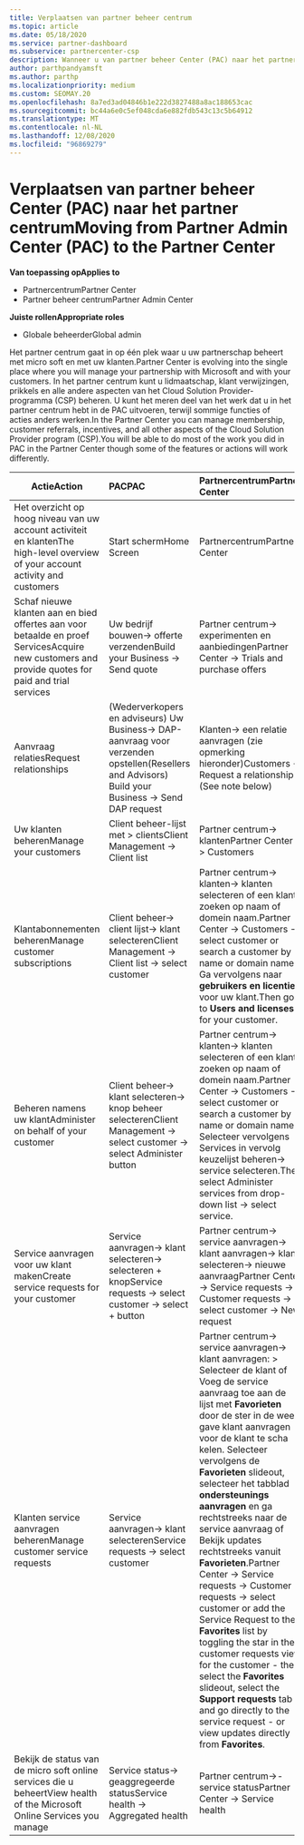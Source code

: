```yaml
---
title: Verplaatsen van partner beheer centrum
ms.topic: article
ms.date: 05/18/2020
ms.service: partner-dashboard
ms.subservice: partnercenter-csp
description: Wanneer u van partner beheer Center (PAC) naar het partner centrum gaat, leert u hoe u het CSP-programma lidmaatschap, klant verwijzingen, prikkels en meer kunt beheren.
author: parthpandyamsft
ms.author: parthp
ms.localizationpriority: medium
ms.custom: SEOMAY.20
ms.openlocfilehash: 8a7ed3ad04846b1e222d3827488a8ac188653cac
ms.sourcegitcommit: bc44a6e0c5ef048cda6e882fdb543c13c5b64912
ms.translationtype: MT
ms.contentlocale: nl-NL
ms.lasthandoff: 12/08/2020
ms.locfileid: "96869279"
---
```

# <a name="moving-from-partner-admin-center-pac-to-the-partner-center"></a><span data-ttu-id="ef076-103">Verplaatsen van partner beheer Center (PAC) naar het partner centrum</span><span class="sxs-lookup"><span data-stu-id="ef076-103">Moving from Partner Admin Center (PAC) to the Partner Center</span></span>

<span data-ttu-id="ef076-104">**Van toepassing op**</span><span class="sxs-lookup"><span data-stu-id="ef076-104">**Applies to**</span></span>
- <span data-ttu-id="ef076-105">Partnercentrum</span><span class="sxs-lookup"><span data-stu-id="ef076-105">Partner Center</span></span>
- <span data-ttu-id="ef076-106">Partner beheer centrum</span><span class="sxs-lookup"><span data-stu-id="ef076-106">Partner Admin Center</span></span>

<span data-ttu-id="ef076-107">**Juiste rollen**</span><span class="sxs-lookup"><span data-stu-id="ef076-107">**Appropriate roles**</span></span>
- <span data-ttu-id="ef076-108">Globale beheerder</span><span class="sxs-lookup"><span data-stu-id="ef076-108">Global admin</span></span>

<span data-ttu-id="ef076-109">Het partner centrum gaat in op één plek waar u uw partnerschap beheert met micro soft en met uw klanten.</span><span class="sxs-lookup"><span data-stu-id="ef076-109">Partner Center is evolving into the single place where you will manage your partnership with Microsoft and with your customers.</span></span> <span data-ttu-id="ef076-110">In het partner centrum kunt u lidmaatschap, klant verwijzingen, prikkels en alle andere aspecten van het Cloud Solution Provider-programma (CSP) beheren. U kunt het meren deel van het werk dat u in het partner centrum hebt in de PAC uitvoeren, terwijl sommige functies of acties anders werken.</span><span class="sxs-lookup"><span data-stu-id="ef076-110">In the Partner Center you can manage membership, customer referrals, incentives, and all other aspects of the Cloud Solution Provider program (CSP).You will be able to do most of the work you did in PAC in the Partner Center though some of the features or actions will work differently.</span></span>


|<span data-ttu-id="ef076-111">**Actie**</span><span class="sxs-lookup"><span data-stu-id="ef076-111">**Action**</span></span>   |<span data-ttu-id="ef076-112">**PAC**</span><span class="sxs-lookup"><span data-stu-id="ef076-112">**PAC**</span></span>   |<span data-ttu-id="ef076-113">**Partnercentrum**</span><span class="sxs-lookup"><span data-stu-id="ef076-113">**Partner Center**</span></span>   |
|--------------|:--------------|:---------------|
|<span data-ttu-id="ef076-114">Het overzicht op hoog niveau van uw account activiteit en klanten</span><span class="sxs-lookup"><span data-stu-id="ef076-114">The high-level overview of your account activity and customers</span></span>|<span data-ttu-id="ef076-115">Start scherm</span><span class="sxs-lookup"><span data-stu-id="ef076-115">Home Screen</span></span>|<span data-ttu-id="ef076-116">Partnercentrum</span><span class="sxs-lookup"><span data-stu-id="ef076-116">Partner Center</span></span>|
|<span data-ttu-id="ef076-117">Schaf nieuwe klanten aan en bied offertes aan voor betaalde en proef Services</span><span class="sxs-lookup"><span data-stu-id="ef076-117">Acquire new customers and provide quotes for paid and trial services</span></span>|<span data-ttu-id="ef076-118">Uw bedrijf bouwen-> offerte verzenden</span><span class="sxs-lookup"><span data-stu-id="ef076-118">Build your Business -> Send quote</span></span>|<span data-ttu-id="ef076-119">Partner centrum-> experimenten en aanbiedingen</span><span class="sxs-lookup"><span data-stu-id="ef076-119">Partner Center -> Trials and purchase offers</span></span> |
|<span data-ttu-id="ef076-120">Aanvraag relaties</span><span class="sxs-lookup"><span data-stu-id="ef076-120">Request relationships</span></span>|<span data-ttu-id="ef076-121">(Wederverkopers en adviseurs) Uw Business-> DAP-aanvraag voor verzenden opstellen</span><span class="sxs-lookup"><span data-stu-id="ef076-121">(Resellers and Advisors) Build your Business -> Send DAP request</span></span>|<span data-ttu-id="ef076-122">Klanten-> een relatie aanvragen (zie opmerking hieronder)</span><span class="sxs-lookup"><span data-stu-id="ef076-122">Customers -> Request a relationship (See note below)</span></span>|
|<span data-ttu-id="ef076-123">Uw klanten beheren</span><span class="sxs-lookup"><span data-stu-id="ef076-123">Manage your customers</span></span>|<span data-ttu-id="ef076-124">Client beheer-lijst met > clients</span><span class="sxs-lookup"><span data-stu-id="ef076-124">Client Management -> Client list</span></span>|<span data-ttu-id="ef076-125">Partner centrum-> klanten</span><span class="sxs-lookup"><span data-stu-id="ef076-125">Partner Center -> Customers</span></span>|
|<span data-ttu-id="ef076-126">Klantabonnementen beheren</span><span class="sxs-lookup"><span data-stu-id="ef076-126">Manage customer subscriptions</span></span>|<span data-ttu-id="ef076-127">Client beheer-> client lijst-> klant selecteren</span><span class="sxs-lookup"><span data-stu-id="ef076-127">Client Management -> Client list -> select customer</span></span>|<span data-ttu-id="ef076-128">Partner centrum-> klanten-> klanten selecteren of een klant zoeken op naam of domein naam.</span><span class="sxs-lookup"><span data-stu-id="ef076-128">Partner Center -> Customers -> select customer or search a customer by name or domain name.</span></span> <span data-ttu-id="ef076-129">Ga vervolgens naar **gebruikers en licenties** voor uw klant.</span><span class="sxs-lookup"><span data-stu-id="ef076-129">Then go  to **Users and licenses** for your customer.</span></span>|
|<span data-ttu-id="ef076-130">Beheren namens uw klant</span><span class="sxs-lookup"><span data-stu-id="ef076-130">Administer on behalf of your customer</span></span>|<span data-ttu-id="ef076-131">Client beheer-> klant selecteren-> knop beheer selecteren</span><span class="sxs-lookup"><span data-stu-id="ef076-131">Client Management -> select customer -> select Administer button</span></span>|<span data-ttu-id="ef076-132">Partner centrum-> klanten-> klanten selecteren of een klant zoeken op naam of domein naam.</span><span class="sxs-lookup"><span data-stu-id="ef076-132">Partner Center -> Customers -> select customer or search a customer by name or domain name.</span></span> <span data-ttu-id="ef076-133">Selecteer vervolgens Services in vervolg keuzelijst beheren-> service selecteren.</span><span class="sxs-lookup"><span data-stu-id="ef076-133">Then select Administer services from drop-down list -> select service.</span></span>|
|<span data-ttu-id="ef076-134">Service aanvragen voor uw klant maken</span><span class="sxs-lookup"><span data-stu-id="ef076-134">Create service requests for your customer</span></span>|<span data-ttu-id="ef076-135">Service aanvragen-> klant selecteren-> selecteren + knop</span><span class="sxs-lookup"><span data-stu-id="ef076-135">Service requests -> select customer -> select + button</span></span> | <span data-ttu-id="ef076-136">Partner centrum-> service aanvragen-> klant aanvragen-> klant selecteren-> nieuwe aanvraag</span><span class="sxs-lookup"><span data-stu-id="ef076-136">Partner Center -> Service requests -> Customer requests -> select customer -> New request</span></span>|
|<span data-ttu-id="ef076-137">Klanten service aanvragen beheren</span><span class="sxs-lookup"><span data-stu-id="ef076-137">Manage customer service requests</span></span>| <span data-ttu-id="ef076-138">Service aanvragen-> klant selecteren</span><span class="sxs-lookup"><span data-stu-id="ef076-138">Service requests -> select customer</span></span>|<span data-ttu-id="ef076-139">Partner centrum-> service aanvragen-> klant aanvragen: > Selecteer de klant of Voeg de service aanvraag toe aan de lijst met **Favorieten** door de ster in de weer gave klant aanvragen voor de klant te scha kelen. Selecteer vervolgens de **Favorieten** slideout, selecteer het tabblad **ondersteunings aanvragen** en ga rechtstreeks naar de service aanvraag of Bekijk updates rechtstreeks vanuit **Favorieten**.</span><span class="sxs-lookup"><span data-stu-id="ef076-139">Partner Center -> Service requests -> Customer requests -> select customer or add the Service Request to the **Favorites** list by toggling the star in the customer requests view for the customer - then select the **Favorites** slideout, select the **Support requests** tab and go directly to the service request - or view updates directly from **Favorites**.</span></span>|
|<span data-ttu-id="ef076-140">Bekijk de status van de micro soft online services die u beheert</span><span class="sxs-lookup"><span data-stu-id="ef076-140">View health of the Microsoft Online Services you manage</span></span>|<span data-ttu-id="ef076-141">Service status-> geaggregeerde status</span><span class="sxs-lookup"><span data-stu-id="ef076-141">Service health -> Aggregated health</span></span>|<span data-ttu-id="ef076-142">Partner centrum->-service status</span><span class="sxs-lookup"><span data-stu-id="ef076-142">Partner Center -> Service health</span></span>|
